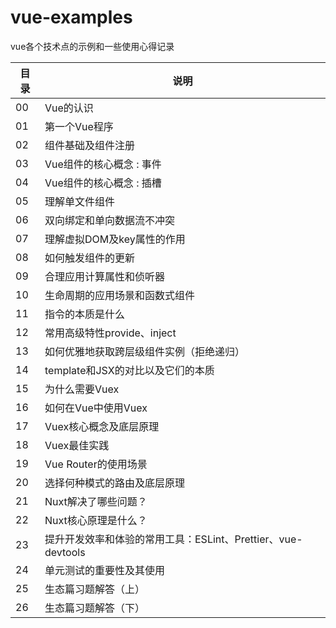 # vue-examples
vue各个技术点的示例和一些使用心得记录

目录 | 说明
---|---
00 | Vue的认识
01 | 第一个Vue程序
02 | 组件基础及组件注册
03 | Vue组件的核心概念 : 事件 
04 | Vue组件的核心概念 : 插槽
05 | 理解单文件组件
06 | 双向绑定和单向数据流不冲突
07 | 理解虚拟DOM及key属性的作用
08 | 如何触发组件的更新
09 | 合理应用计算属性和侦听器
10 | 生命周期的应用场景和函数式组件
11 | 指令的本质是什么
12 | 常用高级特性provide、inject
13 | 如何优雅地获取跨层级组件实例（拒绝递归）
14 | template和JSX的对比以及它们的本质
15 | 为什么需要Vuex
16 | 如何在Vue中使用Vuex
17 | Vuex核心概念及底层原理
18 | Vuex最佳实践
19 | Vue Router的使用场景
20 | 选择何种模式的路由及底层原理
21 | Nuxt解决了哪些问题？
22 | Nuxt核心原理是什么？
23 | 提升开发效率和体验的常用工具：ESLint、Prettier、vue-devtools
24 | 单元测试的重要性及其使用
25 | 生态篇习题解答（上）
26 | 生态篇习题解答（下）